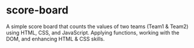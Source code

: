 # score-board
A simple score board that counts the values of two teams (Team1 &amp; Team2) using HTML, CSS, and JavaScript. Applying functions, working with the DOM, and enhancing HTML &amp; CSS skills. 
